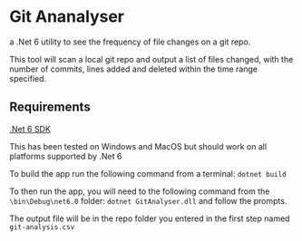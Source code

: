 # Git Ananalyser
a .Net 6 utility to see the frequency of file changes on a git repo.


This tool will scan a local git repo and output a list of files changed, with the number of commits, lines added and deleted within the time range specified.  

## Requirements  

[.Net 6 SDK](https://dotnet.microsoft.com/en-us/download/dotnet/6.0)

This has been tested on Windows and MacOS but should work on all platforms supported by .Net 6  

To build the app run the following command from a terminal: `dotnet build`

To then run the app, you will need to the following command from the `\bin\Debug\net6.0` folder: `dotnet GitAnalyser.dll` and follow the prompts.

The output file will be in the repo folder you entered in the first step named `git-analysis.csv`

